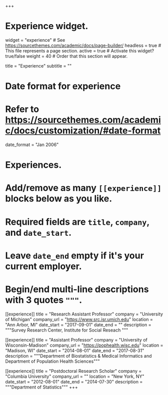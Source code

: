 +++
# Experience widget.
widget = "experience"  # See https://sourcethemes.com/academic/docs/page-builder/
headless = true  # This file represents a page section.
active = true  # Activate this widget? true/false
weight = 40  # Order that this section will appear.

title = "Experience"
subtitle = ""

# Date format for experience
#   Refer to https://sourcethemes.com/academic/docs/customization/#date-format
date_format = "Jan 2006"

# Experiences.
#   Add/remove as many `[[experience]]` blocks below as you like.
#   Required fields are `title`, `company`, and `date_start`.
#   Leave `date_end` empty if it's your current employer.
#   Begin/end multi-line descriptions with 3 quotes `"""`.
[[experience]]
  title = "Research Assistant Professor"
  company = "University of Michigan"
  company_url = "https://www.src.isr.umich.edu"
  location = "Ann Arbor, MI"
  date_start = "2017-09-01"
  date_end = ""
  description = """Survey Research Center, Institute for Social Reseach """

[[experience]]
  title = "Assistant Professor"
  company = "University of Wisconsin-Madison"
  company_url = "https://pophealth.wisc.edu"
  location = "Madison, WI"
  date_start = "2014-08-01"
  date_end = "2017-08-31"
  description = """Department of Biostatistics & Medical Informatics
  and Department of Population Health Sciences"""

[[experience]]
  title = "Postdoctoral Research Scholar"
  company = "Columbia University"
  company_url = ""
  location = "New York, NY"
  date_start = "2012-08-01"
  date_end = "2014-07-30"
  description = """Department of Statistics"""
+++
